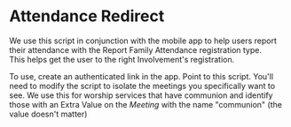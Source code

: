 # Attendance Redirect

We use this script in conjunction with the mobile app to help users report their attendance with the Report Family Attendance registration type.  
This helps get the user to the right Involvement's registration. 

To use, create an authenticated link in the app.  Point to this script.  You'll need to modify the script to isolate the meetings you specifically 
want to see.  We use this for worship services that have communion and identify those with an Extra Value on the *Meeting* with the name "communion"
(the value doesn't matter)